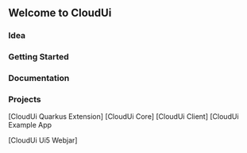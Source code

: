 ## Welcome to CloudUi

### Idea

### Getting Started

### Documentation

### Projects

[CloudUi Quarkus Extension]
[CloudUi Core]
[CloudUi Client]
[CloudUi Example App

[CloudUi Ui5 Webjar]


